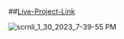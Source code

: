 ##[Live-Project-Link](https://counter-assesment.vercel.app/)

![scrnli_1_30_2023_7-39-55 PM](https://user-images.githubusercontent.com/82767514/215558300-23240958-c9af-42b7-ac7d-9b4691e99c08.gif)
